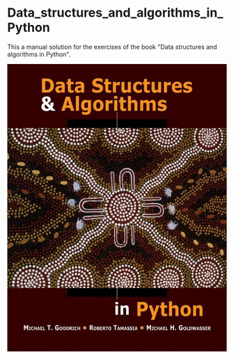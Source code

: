 # Data_structures_and_algorithms_in_Python
This a manual solution for the exercises of the book "Data structures and algorithms in Python".

![alt text](https://github.com/vahidNaghshin/Data_structures_and_algorithms_in_Python/blob/main/images.jpeg)

